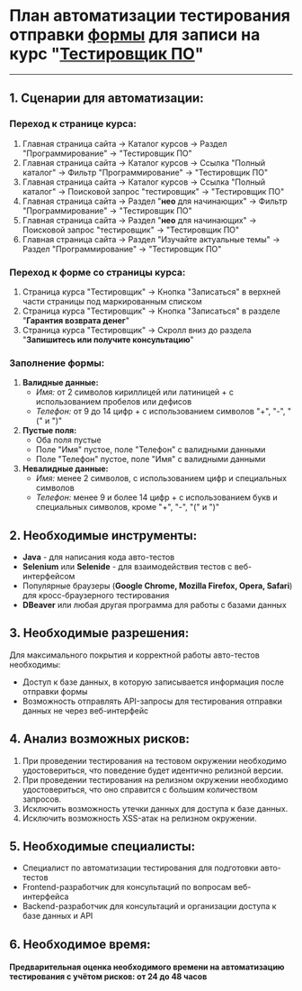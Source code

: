 # План автоматизации тестирования отправки [формы](https://netology.ru/programs/qa#/order) для записи на курс "[Тестировщик ПО](https://netology.ru/programs/qa#/)"
___
## 1. Сценарии для автоматизации:
### Переход к странице курса:
1. Главная страница сайта -> Каталог курсов -> Раздел "Программирование" -> "Тестировщик ПО"
2. Главная страница сайта -> Каталог курсов -> Ссылка "Полный каталог" -> Фильтр "Программирование" -> "Тестировщик ПО"
3. Главная страница сайта -> Каталог курсов -> Ссылка "Полный каталог" -> Поисковой запрос "тестировщик" -> "Тестировщик ПО"
4. Главная страница сайта -> Раздел "**нео** для начинающих" -> Фильтр "Программирование" -> "Тестировщик ПО"
5. Главная страница сайта -> Раздел "**нео** для начинающих" -> Поисковой запрос "тестировщик" -> "Тестировщик ПО"
6. Главная страница сайта -> Раздел "Изучайте актуальные темы" -> Раздел "Программирование" -> "Тестировщик ПО"
### Переход к форме со страницы курса:
1. Страница курса "Тестировщик" -> Кнопка "Записаться" в верхней части страницы под маркированным списком
2. Страница курса "Тестировщик" -> Кнопка "Записаться" в разделе "**Гарантия возврата денег**"
3. Страница курса "Тестировщик" -> Скролл вниз до раздела "**Запишитесь или получите консультацию**"
### Заполнение формы:
1. **Валидные данные:**
   * *Имя:* от 2 символов кириллицей или латиницей + с использованием пробелов или дефисов
   * *Телефон:* от 9 до 14 цифр + с использованием символов "+", "-", "(" и ")"
2. **Пустые поля:**
    * Оба поля пустые
    * Поле "Имя" пустое, поле "Телефон" с валидными данными
    * Поле "Телефон" пустое, поле "Имя" с валидными данными
3. **Невалидные данные:**
   * *Имя:* менее 2 символов, с использованием цифр и специальных символов
   * *Телефон:* менее 9 и более 14 цифр + с использованием букв и специальных символов, кроме "+", "-", "(" и ")"
## 2. Необходимые инструменты:
* **Java** - для написания кода авто-тестов
* **Selenium** или **Selenide** - для взаимодействия тестов с веб-интерфейсом
* Популярные браузеры (**Google Chrome, Mozilla Firefox, Opera, Safari**) для кросс-браузерного тестирования
* **DBeaver** или любая другая программа для работы с базами данных
## 3. Необходимые разрешения:
Для максимального покрытия и корректной работы авто-тестов необходимы:
* Доступ к базе данных, в которую записывается информация после отправки формы
* Возможность отправлять API-запросы для тестирования отправки данных не через веб-интерфейс
## 4. Анализ возможных рисков:
1. При проведении тестирования на тестовом окружении необходимо удостовериться, что поведение будет идентично релизной версии.
2. При проведении тестирования на релизном окружении необходимо удостовериться, что оно справится с большим количеством запросов.
3. Исключить возможность утечки данных для доступа к базе данных.
4. Исключить возможность XSS-атак на релизном окружении.
## 5. Необходимые специалисты:
* Специалист по автоматизации тестирования для подготовки авто-тестов
* Frontend-разработчик для консультаций по вопросам веб-интерфейса
* Backend-разработчик для консультаций и организации доступа к базе данных и API
## 6. Необходимое время:
#### Предварительная оценка необходимого времени на автоматизацию тестирования с учётом рисков: от 24 до 48 часов
